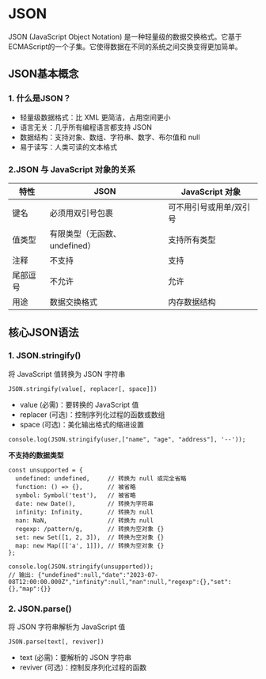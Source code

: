 # JSON
JSON (JavaScript Object Notation) 是一种轻量级的数据交换格式。它基于ECMAScript的一个子集。它使得数据在不同的系统之间交换变得更加简单。

## JSON基本概念
### 1. 什么是JSON？
* 轻量级数据格式：比 XML 更简洁，占用空间更小
* 语言无关：几乎所有编程语言都支持 JSON
* 数据结构：支持对象、数组、字符串、数字、布尔值和 null
* 易于读写：人类可读的文本格式

### 2.JSON 与 JavaScript 对象的关系
特性	|JSON	|JavaScript 对象
----|----|----
键名|	必须用双引号包裹|	可不用引号或用单/双引号
值类型|	有限类型（无函数、undefined）|	支持所有类型
注释|	不支持|	支持
尾部逗号|	不允许|	允许
用途|	数据交换格式|	内存数据结构

## 核心JSON语法

### 1. JSON.stringify()
将 JavaScript 值转换为 JSON 字符串

`JSON.stringify(value[, replacer[, space]])`
* value (必需)：要转换的 JavaScript 值
* replacer (可选)：控制序列化过程的函数或数组
* space (可选)：美化输出格式的缩进设置

`console.log(JSON.stringify(user,["name", "age", "address"], '--'));`

**不支持的数据类型**
```
const unsupported = {
  undefined: undefined,     // 转换为 null 或完全省略
  function: () => {},       // 被省略
  symbol: Symbol('test'),   // 被省略
  date: new Date(),         // 转换为字符串
  infinity: Infinity,       // 转换为 null
  nan: NaN,                 // 转换为 null
  regexp: /pattern/g,       // 转换为空对象 {}
  set: new Set([1, 2, 3]),  // 转换为空对象 {}
  map: new Map([['a', 1]]), // 转换为空对象 {}
};

console.log(JSON.stringify(unsupported));
// 输出: {"undefined":null,"date":"2023-07-08T12:00:00.000Z","infinity":null,"nan":null,"regexp":{},"set":{},"map":{}}
```


### 2. JSON.parse()
将 JSON 字符串解析为 JavaScript 值

`JSON.parse(text[, reviver])`
* text (必需)：要解析的 JSON 字符串
* reviver (可选)：控制反序列化过程的函数